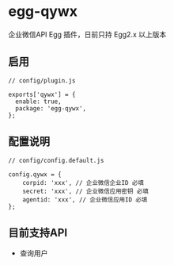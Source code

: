 # egg-qywx

企业微信API Egg 插件，日前只持 Egg2.x 以上版本

## 启用
```
// config/plugin.js

exports['qywx'] = {
  enable: true,
  package: 'egg-qywx',
};

```

## 配置说明
```
// config/config.default.js

config.qywx = {
    corpid: 'xxx', // 企业微信企业ID 必填
    secret: 'xxx', // 企业微信应用密钥 必填
    agentid: 'xxx', // 企业微信应用ID 必填
};

```

## 目前支持API

- 查询用户
